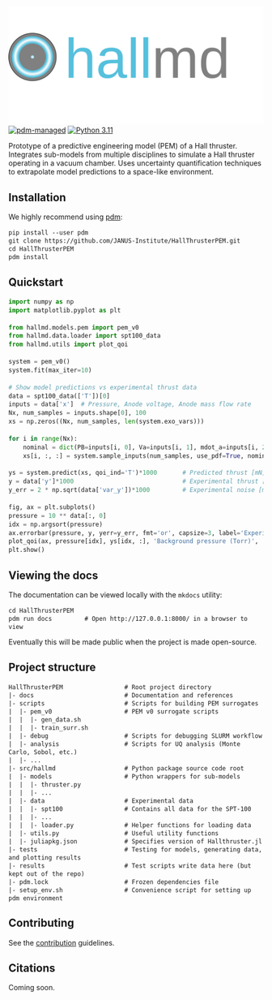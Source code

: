![Logo](assets/hallmd_logo_text.svg)
[![pdm-managed](https://img.shields.io/badge/pdm-managed-blueviolet)](https://pdm-project.org)
[![Python 3.11](https://img.shields.io/badge/python-3.11+-blue.svg?logo=python&logoColor=cccccc)](https://www.python.org/downloads/)

Prototype of a predictive engineering model (PEM) of a Hall thruster. Integrates sub-models from multiple disciplines
to simulate a Hall thruster operating in a vacuum chamber. Uses uncertainty quantification techniques to extrapolate model
predictions to a space-like environment.

## Installation
We highly recommend using [pdm](https://github.com/pdm-project/pdm):
```shell
pip install --user pdm
git clone https://github.com/JANUS-Institute/HallThrusterPEM.git
cd HallThrusterPEM
pdm install
```

## Quickstart
```python
import numpy as np
import matplotlib.pyplot as plt

from hallmd.models.pem import pem_v0
from hallmd.data.loader import spt100_data
from hallmd.utils import plot_qoi

system = pem_v0()
system.fit(max_iter=10)

# Show model predictions vs experimental thrust data
data = spt100_data(['T'])[0]
inputs = data['x']  # Pressure, Anode voltage, Anode mass flow rate
Nx, num_samples = inputs.shape[0], 100
xs = np.zeros((Nx, num_samples, len(system.exo_vars)))

for i in range(Nx):
    nominal = dict(PB=inputs[i, 0], Va=inputs[i, 1], mdot_a=inputs[i, 2])
    xs[i, :, :] = system.sample_inputs(num_samples, use_pdf=True, nominal=nominal)
    
ys = system.predict(xs, qoi_ind='T')*1000       # Predicted thrust [mN]
y = data['y']*1000                              # Experimental thrust [mN]
y_err = 2 * np.sqrt(data['var_y'])*1000         # Experimental noise [mN]

fig, ax = plt.subplots()
pressure = 10 ** data[:, 0]
idx = np.argsort(pressure)
ax.errorbar(pressure, y, yerr=y_err, fmt='or', capsize=3, label='Experiment')
plot_qoi(ax, pressure[idx], ys[idx, :], 'Background pressure (Torr)', 'Thrust (mN)', legend=True)
plt.show()
```

## Viewing the docs
The documentation can be viewed locally with the `mkdocs` utility:
```shell
cd HallThrusterPEM
pdm run docs         # Open http://127.0.0.1:8000/ in a browser to view
```
Eventually this will be made public when the project is made open-source.

## Project structure
```
HallThrusterPEM                 # Root project directory
|- docs                         # Documentation and references
|- scripts                      # Scripts for building PEM surrogates
|  |- pem_v0                    # PEM v0 surrogate scripts
|  |  |- gen_data.sh
|  |  |- train_surr.sh
|  |- debug                     # Scripts for debugging SLURM workflow
|  |- analysis                  # Scripts for UQ analysis (Monte Carlo, Sobol, etc.)
|  |- ...
|- src/hallmd                   # Python package source code root
|  |- models                    # Python wrappers for sub-models
|  |  |- thruster.py
|  |  |- ...
|  |- data                      # Experimental data
|  |  |- spt100                 # Contains all data for the SPT-100
|  |  |- ...
|  |  |- loader.py              # Helper functions for loading data
|  |- utils.py                  # Useful utility functions
|  |- juliapkg.json             # Specifies version of Hallthruster.jl
|- tests                        # Testing for models, generating data, and plotting results
|- results                      # Test scripts write data here (but kept out of the repo)
|- pdm.lock                     # Frozen dependencies file
|- setup_env.sh                 # Convenience script for setting up pdm environment
```

## Contributing
See the [contribution](CONTRIBUTING.md) guidelines.

## Citations
Coming soon.
